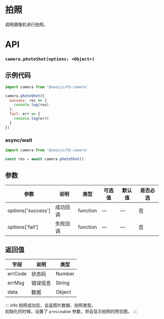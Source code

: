 # 拍照

调用摄像机进行拍照。

# API
### `camera.photoShot(options: <Object>)`
### 

## 示例代码

```js
import camera from '@neosjs/h5-camera'

camera.photoShot({
  success: res => {
    console.log(res)
  },
  fail: err => {
    console.log(err)
  }
})
```

### async/wait
```js
import camera from '@neosjs/h5-camera'

const res = await camera.photoShot()
```

## 参数

| 参数                        | 说明                       | 类型   | 可选值          | 默认值       | 是否必选 |
| --------------------------- | -------------------------- | ------ | --------------- | ------------ |------------ |
| options['success'] | 成功回调 | function | — | — | 否 |
| options['fail'] | 失败回调 | function | — | — | 否 |

## 返回值

| 字段 | 说明    | 类型   | 
| ---- | ------- | ------ | 
| errCode | 状态码 | Number |  
| errMsg | 错误信息 | String |  
| data | 数据 | Object | 

::: info
拍照成功后，会返图片数据、拍照类型。    
初始化的时候，设置了 `previewDom` 参数，将会显示拍照的预览图。
:::
